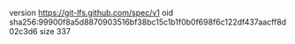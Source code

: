 version https://git-lfs.github.com/spec/v1
oid sha256:99900f8a5d8870903516bf38bc15c1b1f0b0f698f6c122df437aacff8d02c3d6
size 337
